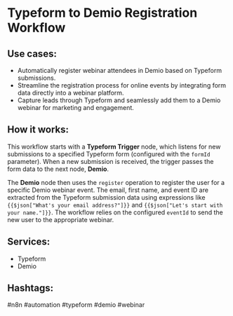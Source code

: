 # Typeform to Demio Registration Workflow

## Use cases:

*   Automatically register webinar attendees in Demio based on Typeform submissions.
*   Streamline the registration process for online events by integrating form data directly into a webinar platform.
*   Capture leads through Typeform and seamlessly add them to a Demio webinar for marketing and engagement.

## How it works:

This workflow starts with a **Typeform Trigger** node, which listens for new submissions to a specified Typeform form (configured with the `formId` parameter). When a new submission is received, the trigger passes the form data to the next node, **Demio**.

The **Demio** node then uses the `register` operation to register the user for a specific Demio webinar event. The email, first name, and event ID are extracted from the Typeform submission data using expressions like `{{$json["What's your email address?"]}}` and `{{$json["Let's start with your name."]}}`.  The workflow relies on the configured `eventId` to send the new user to the appropriate webinar.

## Services:

*   Typeform
*   Demio

## Hashtags:

#n8n #automation #typeform #demio #webinar
